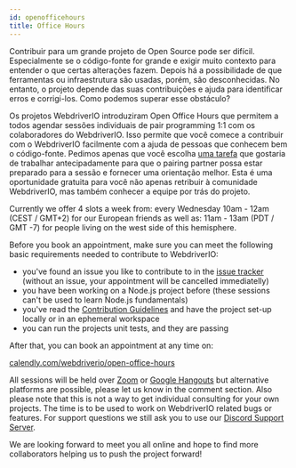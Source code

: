 ```yaml
---
id: openofficehours
title: Office Hours
---
```


Contribuir para um grande projeto de Open Source pode ser difícil. Especialmente se o código-fonte for grande e exigir muito contexto para entender o que certas alterações fazem. Depois há a possibilidade de que ferramentas ou infraestrutura são usadas, porém, são desconhecidas. No entanto, o projeto depende das suas contribuições e ajuda para identificar erros e corrigi-los. Como podemos superar esse obstáculo?

Os projetos WebdriverIO introduziram Open Office Hours que permitem a todos agendar sessões individuais de pair programming 1:1 com os colaboradores do WebdriverIO. Isso permite que você comece a contribuir com o WebdriverIO facilmente com a ajuda de pessoas que conhecem bem o código-fonte. Pedimos apenas que você escolha [uma tarefa](https://github.com/webdriverio/webdriverio/issues?q=is%3Aissue+is%3Aopen+sort%3Aupdated-desc+label%3Afirst-timers-only) que gostaria de trabalhar antecipadamente para que o pairing partner possa estar preparado para a sessão e fornecer uma orientação melhor. Esta é uma oportunidade gratuita para você não apenas retribuir à comunidade WebdriverIO, mas também conhecer a equipe por trás do projeto.

Currently we offer 4 slots a week from: every Wednesday 10am - 12am (CEST / GMT+2) for our European friends as well as: 11am - 13am (PDT / GMT -7) for people living on the west side of this hemisphere.

Before you book an appointment, make sure you can meet the following basic requirements needed to contribute to WebdriverIO:

- you've found an issue you like to contribute to in the [issue tracker](https://github.com/webdriverio/webdriverio/issues) (without an issue, your appointment will be cancelled immediatelly)
- you have been working on a Node.js project before (these sessions can't be used to learn Node.js fundamentals)
- you've read the [Contribution Guidelines](https://github.com/webdriverio/webdriverio/blob/main/CONTRIBUTING.md#set-up-project) and have the project set-up locally or in an ephemeral workspace
- you can run the projects unit tests, and they are passing

After that, you can book an appointment at any time on:

[calendly.com/webdriverio/open-office-hours](https://calendly.com/webdriverio/open-office-hours)

All sessions will be held over [Zoom](https://zoom.us/) or [Google Hangouts](https://hangouts.google.com/) but alternative platforms are possible, please let us know in the comment section. Also please note that this is not a way to get individual consulting for your own projects. The time is to be used to work on WebdriverIO related bugs or features. For support questions we still ask you to use our [Discord Support Server](https://discord.webdriver.io).

We are looking forward to meet you all online and hope to find more collaborators helping us to push the project forward!
